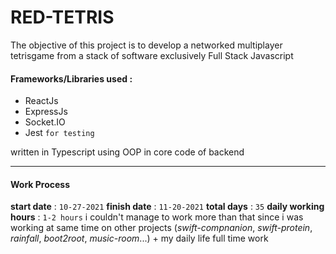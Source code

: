 # RED-TETRIS
The objective of this project is to develop a networked multiplayer tetrisgame from a stack of software exclusively Full Stack Javascript


#### Frameworks/Libraries used :
- ReactJs
- ExpressJs
- Socket.IO
- Jest `for testing`

 written in Typescript using OOP in core code of backend


---
#### Work Process
**start date** : `10-27-2021` 
**finish date** : `11-20-2021` 
**total days** : `35`
**daily working hours** : `1-2 hours` i couldn't manage to work more than that since i was working at same time on other projects (*swift-compnanion*, *swift-protein*, *rainfall*, *boot2root*, *music-room*...) + my daily life full time work

